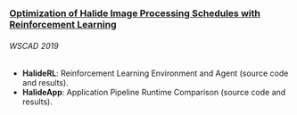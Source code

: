 ### [Optimization of Halide Image Processing Schedules with Reinforcement Learning](https://sol.sbc.org.br/index.php/wscad/article/view/8655)
###### WSCAD 2019

- **HalideRL**: Reinforcement Learning Environment and Agent (source code and results).
- **HalideApp**: Application Pipeline Runtime Comparison (source code and results).
